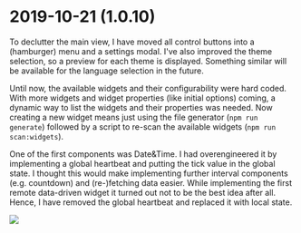 # 2019-10-21 (1.0.10)

To declutter the main view, I have moved all control buttons into a (hamburger) menu and a settings modal. I've also improved the theme selection, so a preview for each theme is displayed. Something similar will be available for the language selection in the future.

Until now, the available widgets and their configurability were hard coded. With more widgets and widget properties (like initial options) coming, a dynamic way to list the widgets and their properties was needed. Now creating a new widget means just using the file generator (`npm run generate`) followed by a script to re-scan the available widgets (`npm run scan:widgets`).

One of the first components was Date&Time. I had overengineered it by implementing a global heartbeat and putting the tick value in the global state. I thought this would make implementing further interval components (e.g. countdown) and (re-)fetching data easier. While implementing the first remote data-driven widget it turned out not to be the best idea after all. Hence, I have removed the global heartbeat and replaced it with local state.

![](../assets/img/1.0.10.png)

